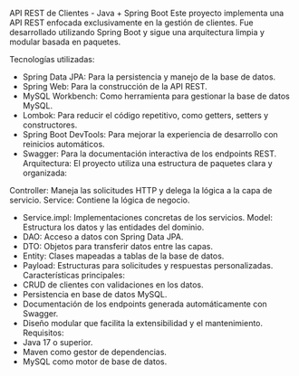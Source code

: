 API REST de Clientes - Java + Spring Boot
Este proyecto implementa una API REST enfocada exclusivamente en la gestión de clientes. Fue desarrollado utilizando Spring Boot y sigue una arquitectura limpia y modular basada en paquetes.

Tecnologías utilizadas:
+ Spring Data JPA: Para la persistencia y manejo de la base de datos.
+ Spring Web: Para la construcción de la API REST.
+ MySQL Workbench: Como herramienta para gestionar la base de datos MySQL.
+ Lombok: Para reducir el código repetitivo, como getters, setters y constructores.
+ Spring Boot DevTools: Para mejorar la experiencia de desarrollo con reinicios automáticos.
+ Swagger: Para la documentación interactiva de los endpoints REST.
Arquitectura:
El proyecto utiliza una estructura de paquetes clara y organizada:

Controller: Maneja las solicitudes HTTP y delega la lógica a la capa de servicio.
Service: Contiene la lógica de negocio.
+ Service.impl: Implementaciones concretas de los servicios.
Model: Estructura los datos y las entidades del dominio.
+ DAO: Acceso a datos con Spring Data JPA.
+ DTO: Objetos para transferir datos entre las capas.
+ Entity: Clases mapeadas a tablas de la base de datos.
+ Payload: Estructuras para solicitudes y respuestas personalizadas.
Características principales:
+ CRUD de clientes con validaciones en los datos.
+ Persistencia en base de datos MySQL.
+ Documentación de los endpoints generada automáticamente con Swagger.
+ Diseño modular que facilita la extensibilidad y el mantenimiento.
Requisitos:
+ Java 17 o superior.
+ Maven como gestor de dependencias.
+ MySQL como motor de base de datos.
